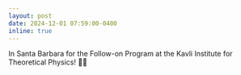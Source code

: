 ```yaml
---
layout: post
date: 2024-12-01 07:59:00-0400
inline: true
---
```


In Santa Barbara for the Follow-on Program at the Kavli Institute for Theoretical Physics! 🌴🍊